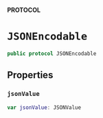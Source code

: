 **PROTOCOL**

# `JSONEncodable`

```swift
public protocol JSONEncodable
```

## Properties
### `jsonValue`

```swift
var jsonValue: JSONValue
```
